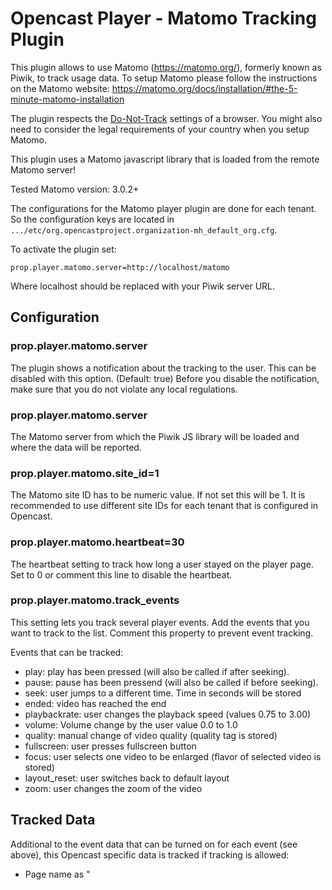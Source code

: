 Opencast Player - Matomo Tracking Plugin
=======================================

This plugin allows to use Matomo (https://matomo.org/), formerly known as Piwik, to track usage data. To setup Matomo
please follow the instructions on the Matomo website:
https://matomo.org/docs/installation/#the-5-minute-matomo-installation

The plugin respects the [Do-Not-Track](https://en.wikipedia.org/wiki/Do_Not_Track) settings of a browser. You might also
need to consider the legal requirements of your country when you setup Matomo.

This plugin uses a Matomo javascript library that is loaded from the remote Matomo server!

Tested Matomo version: 3.0.2+

The configurations for the Matomo player plugin are done for each tenant. So the configuration keys are located in
`.../etc/org.opencastproject.organization-mh_default_org.cfg`.

To activate the plugin set:

    prop.player.matomo.server=http://localhost/matomo

Where localhost should be replaced with your Piwik server URL.

Configuration
-------------

### prop.player.matomo.server

The plugin shows a notification about the tracking to the user. This can be disabled with this option. (Default: true)
Before you disable the notification, make sure that you do not violate any local regulations. 

### prop.player.matomo.server

The Matomo server from which the Piwik JS library will be loaded and where the data will be reported.

### prop.player.matomo.site_id=1

The Matomo site ID has to be numeric value. If not set this will be 1. It is recommended to use different site IDs for
each tenant that is configured in Opencast.

### prop.player.matomo.heartbeat=30

The heartbeat setting to track how long a user stayed on the player page. Set to 0 or comment this line to
disable the heartbeat.

### prop.player.matomo.track_events

This setting lets you track several player events. Add the events that you want to track to the list. Comment this
property to prevent event tracking.

Events that can be tracked:

- play: play has been pressed (will also be called if after seeking).
- pause: pause has been pressend (will also be called if before seeking).
- seek: user jumps to a different time. Time in seconds will be stored
- ended: video has reached the end
- playbackrate: user changes the playback speed (values 0.75 to 3.00)
- volume: Volume change by the user value 0.0 to 1.0
- quality: manual change of video quality (quality tag is stored)
- fullscreen: user presses fullscreen button
- focus: user selects one video to be enlarged (flavor of selected video is stored)
- layout_reset: user switches back to default layout
- zoom: user changes the zoom of the video

Tracked Data
------------

Additional to the event data that can be turned on for each event (see above), this Opencast specific data is tracked
if tracking is allowed:

- Page name as "<title of the event> - <lecturer name>"
- Custom Matomo variables:
  - "event" as "<title of the event> (<event id>)"
  - "series" as "<title of the series> (<series id>)"
  - "presenter"
  - "view_mode" which can be "desktop", "mobile" or "embed"

Heartbeat data does not show how long a video has been played but how long a viewer remained on the page, while the page
was in the foreground.
